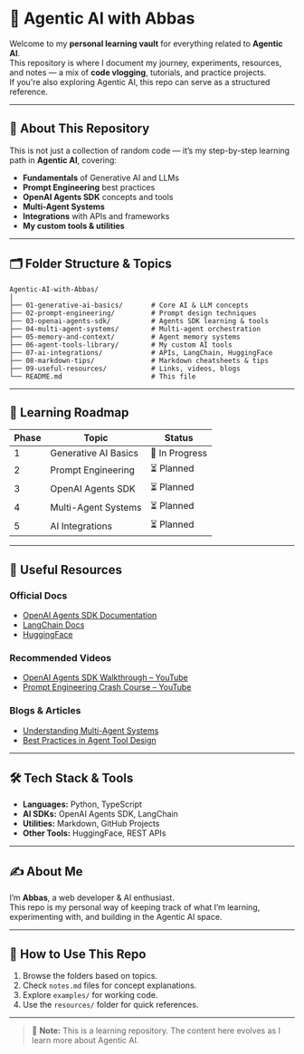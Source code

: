 # 🚀 Agentic AI with Abbas

Welcome to my **personal learning vault** for everything related to **Agentic AI**.  
This repository is where I document my journey, experiments, resources, and notes — a mix of **code vlogging**, tutorials, and practice projects.  
If you're also exploring Agentic AI, this repo can serve as a structured reference.

---

## 📖 About This Repository
This is not just a collection of random code — it’s my step-by-step learning path in **Agentic AI**, covering:
- **Fundamentals** of Generative AI and LLMs
- **Prompt Engineering** best practices
- **OpenAI Agents SDK** concepts and tools
- **Multi-Agent Systems**
- **Integrations** with APIs and frameworks
- **My custom tools & utilities**

---

## 🗂 Folder Structure & Topics

```
Agentic-AI-with-Abbas/
│
├── 01-generative-ai-basics/       # Core AI & LLM concepts
├── 02-prompt-engineering/         # Prompt design techniques
├── 03-openai-agents-sdk/          # Agents SDK learning & tools
├── 04-multi-agent-systems/        # Multi-agent orchestration
├── 05-memory-and-context/         # Agent memory systems
├── 06-agent-tools-library/        # My custom AI tools
├── 07-ai-integrations/            # APIs, LangChain, HuggingFace
├── 08-markdown-tips/              # Markdown cheatsheets & tips
├── 09-useful-resources/           # Links, videos, blogs
└── README.md                      # This file
```

---

## 📅 Learning Roadmap

| Phase | Topic | Status |
|-------|-------|--------|
| 1 | Generative AI Basics | 🔄 In Progress |
| 2 | Prompt Engineering | ⏳ Planned |
| 3 | OpenAI Agents SDK | ⏳ Planned |
| 4 | Multi-Agent Systems | ⏳ Planned |
| 5 | AI Integrations | ⏳ Planned |

---

## 🔗 Useful Resources

### Official Docs
- [OpenAI Agents SDK Documentation](https://api.openai.com/docs/agents)
- [LangChain Docs](https://python.langchain.com/docs/)
- [HuggingFace](https://huggingface.co/docs)

### Recommended Videos
- [OpenAI Agents SDK Walkthrough – YouTube](#)
- [Prompt Engineering Crash Course – YouTube](#)

### Blogs & Articles
- [Understanding Multi-Agent Systems](#)
- [Best Practices in Agent Tool Design](#)

---

## 🛠 Tech Stack & Tools
- **Languages:** Python, TypeScript
- **AI SDKs:** OpenAI Agents SDK, LangChain
- **Utilities:** Markdown, GitHub Projects
- **Other Tools:** HuggingFace, REST APIs

---

## ✍️ About Me
I’m **Abbas**, a web developer & AI enthusiast.  
This repo is my personal way of keeping track of what I’m learning, experimenting with, and building in the Agentic AI space.

---

## 📢 How to Use This Repo
1. Browse the folders based on topics.
2. Check `notes.md` files for concept explanations.
3. Explore `examples/` for working code.
4. Use the `resources/` folder for quick references.

---

> 📌 **Note:** This is a learning repository. The content here evolves as I learn more about Agentic AI.

